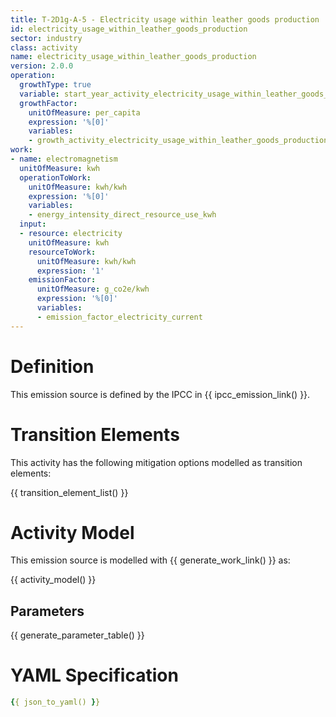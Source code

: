 ```yaml
---
title: T-2D1g-A-5 - Electricity usage within leather goods production
id: electricity_usage_within_leather_goods_production
sector: industry
class: activity
name: electricity_usage_within_leather_goods_production
version: 2.0.0
operation:
  growthType: true
  variable: start_year_activity_electricity_usage_within_leather_goods_production
  growthFactor:
    unitOfMeasure: per_capita
    expression: '%[0]'
    variables:
    - growth_activity_electricity_usage_within_leather_goods_production
work:
- name: electromagnetism
  unitOfMeasure: kwh
  operationToWork:
    unitOfMeasure: kwh/kwh
    expression: '%[0]'
    variables:
    - energy_intensity_direct_resource_use_kwh
  input:
  - resource: electricity
    unitOfMeasure: kwh
    resourceToWork:
      unitOfMeasure: kwh/kwh
      expression: '1'
    emissionFactor:
      unitOfMeasure: g_co2e/kwh
      expression: '%[0]'
      variables:
      - emission_factor_electricity_current
---
```



# Definition
This emission source is defined by the IPCC in {{ ipcc_emission_link() }}.

# Transition Elements

This activity has the following mitigation options modelled as transition elements:

{{ transition_element_list() }}

# Activity Model
This emission source is modelled with {{ generate_work_link() }} as:

{{ activity_model() }}

## Parameters

{{ generate_parameter_table() }}

# YAML Specification

```yaml
{{ json_to_yaml() }}
```

